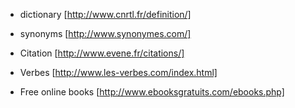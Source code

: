 * dictionary [http://www.cnrtl.fr/definition/]

* synonyms [http://www.synonymes.com/]

* Citation [http://www.evene.fr/citations/]

* Verbes [http://www.les-verbes.com/index.html]

* Free online books [http://www.ebooksgratuits.com/ebooks.php]
